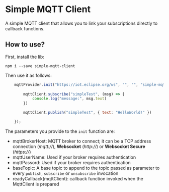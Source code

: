 # Simple MQTT Client

A simple MQTT client that allows you to link your subscriptions directly to callback functions.

## How to use?

First, install the lib:

`npm i --save simple-mqtt-client`

Then use it as follows:

```javascript
    mqttProvider.init("https://iot.eclipse.org/ws", "", "", "simple-mqtt-client/test", (mqttClient) => {
            
        mqttClient.subscribe("simpleTest", (msg) => {
            console.log("message:", msg.text)
        })

        mqttClient.publish("simpleTest", { text: "HelloWorld!" })

    });
```

The parameters you provide to the `init` function are:
- mqttBrokerHost: MQTT broker to connect; it can be a TCP address connection (_mqtt://_), **Websocket** (_http://_) or **Websocket Secure** (_https://_)
- mqttUserName: Used if your broker requires authentication
- mqttPassord: Used if your broker requires authentication
- baseTopic: A base topic to append to the topic passed as parameter to every `publish`, `subscribe` or `unsubscribe` invocation
- readyCallback(mqttClient): callback function invoked when the MqttClient is prepared
